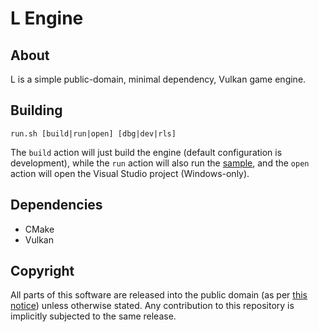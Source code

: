 # L Engine

## About
L is a simple public-domain, minimal dependency, Vulkan game engine.

## Building

`run.sh [build|run|open] [dbg|dev|rls]`

The `build` action will just build the engine (default configuration is development), while the `run` action will also run the [sample](./smp/), and the `open` action will open the Visual Studio project (Windows-only).

## Dependencies
- CMake
- Vulkan

## Copyright
All parts of this software are released into the public domain (as per [this notice](LICENSE)) unless otherwise stated. Any contribution to this repository is implicitly subjected to the same release.

